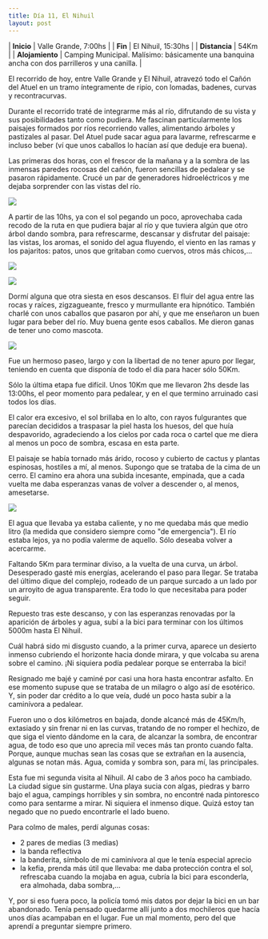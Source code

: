 ```yaml
---
title: Día 11, El Nihuil
layout: post
---
```


| **Inicio**              | Valle Grande, 7:00hs |
| **Fin**                 | El Nihuil, 15:30hs |
| **Distancia** | 54Km |
| **Alojamiento**         | Camping Municipal. Malísimo: básicamente una banquina ancha con dos parrilleros y una canilla. |

El recorrido de hoy, entre Valle Grande y El Nihuil, atravezó todo el Cañón del Atuel en un tramo íntegramente de ripio, con lomadas, badenes, curvas y recontracurvas.

Durante el recorrido traté de integrarme más al río, difrutando de su vista y sus posibilidades tanto como pudiera. Me fascinan particularmente los paisajes formados por ríos recorriendo valles, alimentando árboles y pastizales al pasar. Del Atuel pude sacar agua para lavarme, refrescarme e incluso beber (ví que unos caballos lo hacían así que deduje era buena).

Las primeras dos horas, con el frescor de la mañana y a la sombra de las inmensas paredes rocosas del cañón, fueron sencillas de pedalear y se pasaron rápidamente. Crucé un par de generadores hidroeléctricos y me dejaba sorprender con las vistas del río.

[![](https://cloud.githubusercontent.com/assets/1107605/5793581/704b8016-9f28-11e4-8bdc-a7960c90978a.JPG)](https://cloud.githubusercontent.com/assets/1107605/5793580/7023799a-9f28-11e4-9c85-e3d111a281fd.JPG)

A partir de las 10hs, ya con el sol pegando un poco, aprovechaba cada recodo de la ruta en que pudiera bajar al río y que tuviera algún que otro árbol dando sombra, para refrescarme, descansar y disfrutar del paisaje: las vistas, los aromas, el sonido del agua fluyendo, el viento en las ramas y los pajaritos: patos, unos que gritaban como cuervos, otros más chicos,...

[![](https://cloud.githubusercontent.com/assets/1107605/5793583/7068cc48-9f28-11e4-91d5-68fcad06fb88.JPG)](https://cloud.githubusercontent.com/assets/1107605/5793582/705d4cec-9f28-11e4-848f-2adb3e6d4247.JPG)

[![](https://cloud.githubusercontent.com/assets/1107605/5793587/70a9d940-9f28-11e4-926d-8a2480350b8f.JPG)](https://cloud.githubusercontent.com/assets/1107605/5793586/709984a0-9f28-11e4-86ce-e75b68fb2ac9.JPG)

Dormí alguna que otra siesta en esos descansos. El fluir del agua entre las rocas y raíces, zigzagueante, fresco y murmullante era hipnótico. También charlé con unos caballos que pasaron por ahí, y que me enseñaron un buen lugar para beber del río. Muy buena gente esos caballos. Me dieron ganas de tener uno como mascota.

[![](https://cloud.githubusercontent.com/assets/1107605/5793585/7089b372-9f28-11e4-973e-e29cd635150f.JPG)](https://cloud.githubusercontent.com/assets/1107605/5793584/7078e894-9f28-11e4-828c-afb2b27bdc61.JPG)

Fue un hermoso paseo, largo y con la libertad de no tener apuro por llegar, teniendo en cuenta que disponía de todo el día para hacer sólo 50Km.

Sólo la última etapa fue difícil. Unos 10Km que me llevaron 2hs desde las 13:00hs, el peor momento para pedalear, y en el que termino arruinado casi todos los días.

El calor era excesivo, el sol brillaba en lo alto, con rayos fulgurantes que parecían decididos a traspasar la piel hasta los huesos, del que huía despavorido, agradeciendo a los cielos por cada roca o cartel que me diera al menos un poco de sombra, escasa en esta parte.

El paisaje se había tornado más árido, rocoso y cubierto de cactus y plantas espinosas, hostiles a mí, al menos. Supongo que se trataba de la cima de un cerro. El camino era ahora una subida incesante, empinada, que a cada vuelta me daba esperanzas vanas de volver a descender o, al menos, amesetarse.

[![](https://cloud.githubusercontent.com/assets/1107605/5793589/70cd6284-9f28-11e4-8cbf-eb4f2876d2ba.JPG)](https://cloud.githubusercontent.com/assets/1107605/5793588/70bcc974-9f28-11e4-9c3b-d3b85f466cb9.JPG)

El agua que llevaba ya estaba caliente, y no me quedaba más que medio litro (la medida que considero siempre como "de emergencia"). El río estaba lejos, ya no podía valerme de aquello. Sólo deseaba volver a acercarme.

Faltando 5Km para terminar diviso, a la vuelta de una curva, un árbol. Desesperado gasté mis energías, acelerando el paso para llegar. Se trataba del último dique del complejo, rodeado de un parque surcado a un lado por un arroyito de agua transparente. Era todo lo que necesitaba para poder seguir.

Repuesto tras este descanso, y con las esperanzas renovadas por la aparición de árboles y agua, subí a la bici para terminar con los últimos 5000m hasta El Nihuil.

Cuál habrá sido mi disgusto cuando, a la primer curva, aparece un desierto inmenso cubriendo el horizonte hacia donde mirara, y que volcaba su arena sobre el camino. ¡Ni siquiera podía pedalear porque se enterraba la bici!

Resignado me bajé y caminé por casi una hora hasta encontrar asfalto. En ese momento supuse que se trataba de un milagro o algo así de esotérico. Y, sin poder dar crédito a lo que veía, dudé un poco hasta subir a la caminívora a pedalear.

Fueron uno o dos kilómetros en bajada, donde alcancé más de 45Km/h, extasiado y sin frenar ni en las curvas, tratando de no romper el hechizo, de que siga el viento dándome en la cara, de alcanzar la sombra, de encontrar agua, de todo eso que uno aprecia mil veces más tan pronto cuando falta. Porque, aunque muchas sean las cosas que se extrañan en la ausencia, algunas se notan más. Agua, comida y sombra son, para mí, las principales.

Esta fue mi segunda visita al Nihuil. Al cabo de 3 años poco ha cambiado. La ciudad sigue sin gustarme. Una playa sucia con algas, piedras y barro bajo el agua, campings horribles y sin sombra, no encontré nada pintoresco como para sentarme a mirar. Ni siquiera el inmenso dique. Quizá estoy tan negado que no puedo encontrarle el lado bueno.

Para colmo de males, perdí algunas cosas:

 * 2 pares de medias (3 medias)
 * la banda reflectiva
 * la banderita, símbolo de mi caminívora al que le tenía especial aprecio
 * la kefia, prenda más útil que llevaba: me daba protección contra el sol, refrescaba cuando la mojaba en agua, cubría la bici para esconderla, era almohada, daba sombra,...

Y, por si eso fuera poco, la policía tomó mis datos por dejar la bici en un bar abandonado. Tenía pensado quedarme allí junto a dos mochileros que hacía unos días acampaban en el lugar. Fue un mal momento, pero del que aprendí a preguntar siempre primero.

